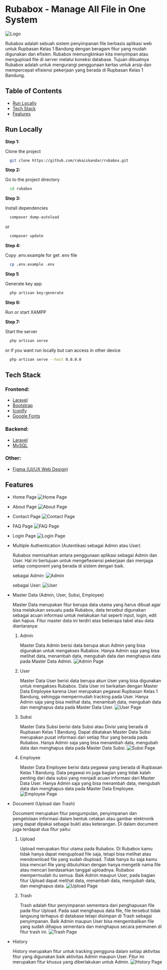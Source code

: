 
# Rubabox - Manage All File in One System

![Logo](public/asset/img/logo/logo_type.svg)
    
Rubabox adalah sebuah sistem penyimpanan file berbasis aplikasi web untuk Rupbasan Kelas 1 Bandung dengan beragam fitur yang mudah digunakan dan efisien. Rubabox memungkinkan kita menyimpan atau mengupload file di server melalui koneksi database. Tujuan dibuatnya Rubabox adalah untuk mengurangi penggunaan kertas untuk arsip dan mempercepat efisiensi pekerjaan yang berada di Rupbasan Kelas 1 Bandung.

## Table of Contents

- [Run Locally](#run-locally)
- [Tech Stack](#tech-stack)
- [Features](#features)

## Run Locally

**Step 1:**

Clone the project
```bash
  git clone https://github.com/rakaiskandar/rubabox.git
```
**Step 2:**

Go to the project directory
```bash
  cd rubabox
```

**Step 3:**

Install dependencies
```bash
  composer dump-autoload
```
or 
```bash
  composer update
```
**Step 4:**

Copy .env.example for get .env file
```bash
  cp .env.example .env
```
**Step 5**

Generate key app
```bash
  php artisan key:generate
```
**Step 6:**

Run or start XAMPP 

**Step 7:**

Start the server
```bash
  php artisan serve
```
or if you want run locally but can access in other device
```bash
  php artisan serve --host 0.0.0.0
```

## Tech Stack

### Frontend:
- [Laravel](https://laravel.com/)
- [Bootstrap](https://getbootstrap.com/)
- [Iconify](https://docs.iconify.design/)
- [Google Fonts](https://fonts.google.com/)

### Backend:
- [Laravel](https://laravel.com/)
- [MySQL](https://www.mysql.com/)

### Other:
- [Figma (UI/UX Web Design)](https://www.figma.com/)

## Features

* Home Page
![Home Page](public/asset/img/home-page.jpg)

* About Page
![About Page](public/asset/img/about-page.jpg)

* Contact Page
![Contact Page](public/asset/img/contact-page.jpg)

* FAQ Page
![FAQ Page](public/asset/img/faq-page.jpg)

* Login Page
![Login Page](public/asset/img/login-page.jpg)

* Multiple Authentication (Autentikasi sebagai Admin atau User)

  Rubabox memisahkan antara penggunaan aplikasi sebagai Admin dan User. Hal ini bertujuan untuk mengefiesiensi pekerjaan dan menjaga setiap component yang berada di sistem dengan baik.

  sebagai Admin:
  ![Admin](public/asset/img/admin.jpg)

  sebagai User:
  ![User](public/asset/img/user.jpg)

* Master Data (Admin, User, Subsi, Employee)

  Master Data merupakan fitur berupa data utama yang harus dibuat agar bisa melakukan sesuatu pada Rubabox, data tersebut digunakan sebagai acuan informasi untuk melakukan hal seperti input, login, edit dan hapus. Fitur master data ini terdiri atas beberapa tabel atau data diantaranya:

    1. Admin

       Master Data Admin berisi data berupa akun Admin yang bisa digunakan untuk mengakses Rubabox. Hanya Admin saja yang bisa melihat data, menambah data, mengubah data dan menghapus data pada Master Data Admin.
       ![Admin Page](public/asset/img/admin-page.jpg)

    2. User

       Master Data User berisi data berupa akun User yang bisa digunakan untuk mengakses Rubabox. Data User ini berkaitan dengan Master Data Employee karena User merupakan pegawai Rupbasan Kelas 1 Bandung, sehingga mempermudah tracking pada User. Hanya Admin saja yang bisa melihat data, menambah data, mengubah data dan menghapus data pada Master Data User. 
       ![User Page](public/asset/img/user-page.jpg)

    3. Subsi

       Master Data Subsi berisi data Subsi atau Divisi yang berada di Rupbasan Kelas 1 Bandung. Dapat dikatakan Master Data Subsi merupakan pusat informasi dari setiap fitur yang berada pada Rubabox. Hanya Admin saja yang bisa menambah data, mengubah data dan menghapus data pada Master Data Subsi.
       ![Subsi Page](public/asset/img/subsi-page.jpg)

    4. Employee

       Master Data Employee berisi data pegawai yang berada di Rupbasan Kelas 1 Bandung. Data pegawai ini juga bagian yang tidak kalah penting dari data subsi yang menjadi acuan informasi dari Master Data User. Hanya Admin saja yang bisa menambah data, mengubah data dan menghapus data pada Master Data Employee. 
       ![Employee Page](public/asset/img/employee-page.jpg)

* Document (Upload dan Trash)

  Document merupakan fitur pengumpulan, penyimpanan dan pengelolaan informasi dalam bentuk cetakan atau gambar elektronik yang dapat dipakai sebagai bukti atau keterangan. Di dalam document juga terdapat dua fitur yaitu:

    1. Upload

       Upload merupakan fitur utama pada Rubabox. Di Rubabox kamu tidak hanya dapat mengupload file saja, tetapi bisa melihat atau mendownload file yang sudah diupload. Tidak hanya itu saja kamu bisa mencari file yang dibutuhkan dengan hanya mengetik nama file atau mencari berdasarkan tanggal uploadnya. Rubabox mempermudah itu semua. Baik Admin maupun User, pada bagian fitur Upload dapat melihat data, menambah data, mengubah data, dan menghapus data.
       ![Upload Page](public/asset/img/upload-page.jpg)

    2. Trash

       Trash adalah fitur penyimpanan sementara dari penghapusan file pada fitur Upload. Pada saat menghapus data file, file tersebut tidak langsung terhapus di database tetapi disimpan di Trash sebagai penyimpanan. Baik Admin maupun User bisa mengembalikan file yang sudah dihapus sementara dan menghapus secara permanen di fitur trash ini. 
       ![Trash Page](public/asset/img/trash-page.jpg)

* History

  History merupakan fitur untuk tracking pengguna dalam setiap aktivitas fitur yang digunakan baik aktivitas Admin maupun User. Fitur ini merupakan fitur khusus yang diberlakukan untuk Admin.
  ![History Page](public/asset/img/history-page.jpg)
